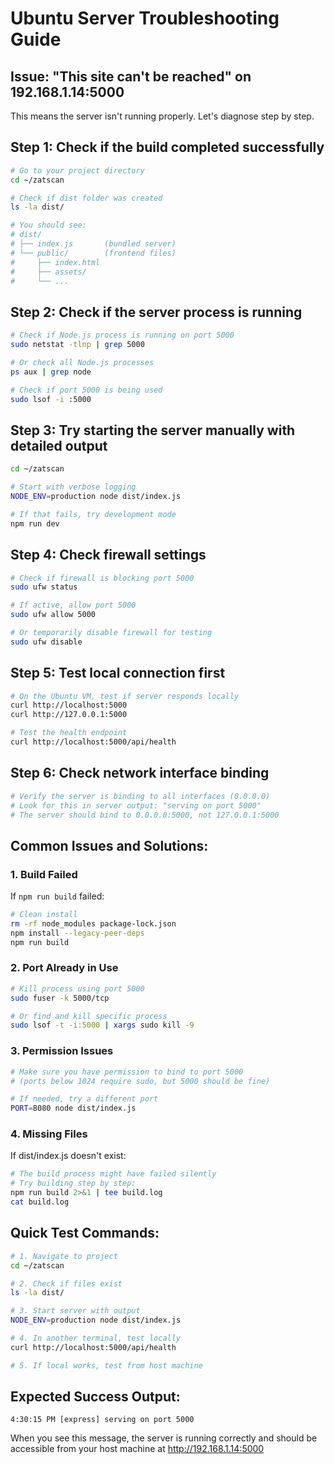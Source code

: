 # Ubuntu Server Troubleshooting Guide

## Issue: "This site can't be reached" on 192.168.1.14:5000

This means the server isn't running properly. Let's diagnose step by step.

## Step 1: Check if the build completed successfully
```bash
# Go to your project directory
cd ~/zatscan

# Check if dist folder was created
ls -la dist/

# You should see:
# dist/
# ├── index.js       (bundled server)
# └── public/        (frontend files)
#     ├── index.html
#     ├── assets/
#     └── ...
```

## Step 2: Check if the server process is running
```bash
# Check if Node.js process is running on port 5000
sudo netstat -tlnp | grep 5000

# Or check all Node.js processes
ps aux | grep node

# Check if port 5000 is being used
sudo lsof -i :5000
```

## Step 3: Try starting the server manually with detailed output
```bash
cd ~/zatscan

# Start with verbose logging
NODE_ENV=production node dist/index.js

# If that fails, try development mode
npm run dev
```

## Step 4: Check firewall settings
```bash
# Check if firewall is blocking port 5000
sudo ufw status

# If active, allow port 5000
sudo ufw allow 5000

# Or temporarily disable firewall for testing
sudo ufw disable
```

## Step 5: Test local connection first
```bash
# On the Ubuntu VM, test if server responds locally
curl http://localhost:5000
curl http://127.0.0.1:5000

# Test the health endpoint
curl http://localhost:5000/api/health
```

## Step 6: Check network interface binding
```bash
# Verify the server is binding to all interfaces (0.0.0.0)
# Look for this in server output: "serving on port 5000"
# The server should bind to 0.0.0.0:5000, not 127.0.0.1:5000
```

## Common Issues and Solutions:

### 1. Build Failed
If `npm run build` failed:
```bash
# Clean install
rm -rf node_modules package-lock.json
npm install --legacy-peer-deps
npm run build
```

### 2. Port Already in Use
```bash
# Kill process using port 5000
sudo fuser -k 5000/tcp

# Or find and kill specific process
sudo lsof -t -i:5000 | xargs sudo kill -9
```

### 3. Permission Issues
```bash
# Make sure you have permission to bind to port 5000
# (ports below 1024 require sudo, but 5000 should be fine)

# If needed, try a different port
PORT=8080 node dist/index.js
```

### 4. Missing Files
If dist/index.js doesn't exist:
```bash
# The build process might have failed silently
# Try building step by step:
npm run build 2>&1 | tee build.log
cat build.log
```

## Quick Test Commands:
```bash
# 1. Navigate to project
cd ~/zatscan

# 2. Check if files exist
ls -la dist/

# 3. Start server with output
NODE_ENV=production node dist/index.js

# 4. In another terminal, test locally
curl http://localhost:5000/api/health

# 5. If local works, test from host machine
```

## Expected Success Output:
```
4:30:15 PM [express] serving on port 5000
```

When you see this message, the server is running correctly and should be accessible from your host machine at http://192.168.1.14:5000